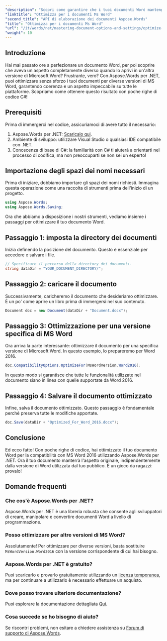 ```yaml
---
"description": "Scopri come garantire che i tuoi documenti Word mantengano la formattazione e l'aspetto nelle diverse versioni di Microsoft Word utilizzando Aspose.Words per .NET."
"linktitle": "Ottimizza per i documenti Ms Word"
"second_title": "API di elaborazione dei documenti Aspose.Words"
"title": "Ottimizza per i documenti Ms Word"
"url": "/it/words/net/mastering-document-options-and-settings/optimize-for-ms-word-document/"
"weight": 10
---
```


## Introduzione

Hai mai passato ore a perfezionare un documento Word, per poi scoprire che aveva un aspetto completamente diverso quando lo aprivi in un'altra versione di Microsoft Word? Frustrante, vero? Con Aspose.Words per .NET, puoi ottimizzare senza sforzo i tuoi documenti per diverse versioni di MS Word, garantendo coerenza e un aspetto impeccabile su tutte le piattaforme. Scopriamo come ottenere questo risultato con poche righe di codice C#!

## Prerequisiti

Prima di immergerci nel codice, assicuriamoci di avere tutto il necessario:

1. Aspose.Words per .NET: [Scaricalo qui](https://releases.aspose.com/words/net/).
2. Ambiente di sviluppo: utilizzare Visual Studio o qualsiasi IDE compatibile con .NET.
3. Conoscenza di base di C#: la familiarità con C# ti aiuterà a orientarti nel processo di codifica, ma non preoccuparti se non sei un esperto!

## Importazione degli spazi dei nomi necessari

Prima di iniziare, dobbiamo importare gli spazi dei nomi richiesti. Immagina questa operazione come una raccolta di strumenti prima dell'inizio di un progetto.

```csharp
using Aspose.Words;
using Aspose.Words.Saving;
```

Ora che abbiamo a disposizione i nostri strumenti, vediamo insieme i passaggi per ottimizzare il tuo documento Word.

## Passaggio 1: imposta la directory dei documenti

Inizia definendo la posizione del documento. Questo è essenziale per accedere e salvare i file.

```csharp
// Specificare il percorso della directory dei documenti.
string dataDir = "YOUR_DOCUMENT_DIRECTORY/";
```

## Passaggio 2: caricare il documento

Successivamente, caricheremo il documento che desideriamo ottimizzare. È un po' come aprire un libro prima di immergersi nel suo contenuto.

```csharp
Document doc = new Document(dataDir + "Document.docx");
```

## Passaggio 3: Ottimizzazione per una versione specifica di MS Word

Ora arriva la parte interessante: ottimizzare il documento per una specifica versione di Microsoft Word. In questo esempio, lo prepareremo per Word 2016.

```csharp
doc.CompatibilityOptions.OptimizeFor(MsWordVersion.Word2016);
```

In questo modo si garantisce che tutte le funzionalità utilizzate nel documento siano in linea con quelle supportate da Word 2016.

## Passaggio 4: Salvare il documento ottimizzato

Infine, salva il documento ottimizzato. Questo passaggio è fondamentale perché preserva tutte le modifiche apportate.

```csharp
doc.Save(dataDir + "Optimized_For_Word_2016.docx");
```

## Conclusione

Ed ecco fatto! Con poche righe di codice, hai ottimizzato il tuo documento Word per la compatibilità con MS Word 2016 utilizzando Aspose.Words per .NET. Ora il tuo documento manterrà l'aspetto originale, indipendentemente dalla versione di Word utilizzata dal tuo pubblico. È un gioco da ragazzi: provalo!

## Domande frequenti

### Che cos'è Aspose.Words per .NET?
Aspose.Words per .NET è una libreria robusta che consente agli sviluppatori di creare, manipolare e convertire documenti Word a livello di programmazione.

### Posso ottimizzare per altre versioni di MS Word?
Assolutamente! Per ottimizzare per diverse versioni, basta sostituire `MsWordVersion.Word2016` con la versione corrispondente di cui hai bisogno.

### Aspose.Words per .NET è gratuito?
Puoi scaricarlo e provarlo gratuitamente utilizzando un [licenza temporanea](https://purchase.aspose.com/temporary-license/), ma per continuare a utilizzarlo è necessario effettuare un acquisto.

### Dove posso trovare ulteriore documentazione?
Puoi esplorare la documentazione dettagliata [Qui](https://reference.aspose.com/words/net/).

### Cosa succede se ho bisogno di aiuto?
Se riscontri problemi, non esitare a chiedere assistenza su [Forum di supporto di Aspose.Words](https://forum.aspose.com/c/words/8).
